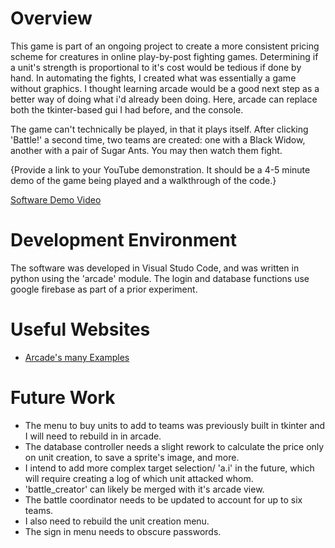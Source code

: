 # Overview

This game is part of an ongoing project to create a more consistent pricing scheme for creatures in online play-by-post fighting games. Determining if a unit's strength is proportional to it's cost would be tedious if done by hand. In automating the fights, I created what was essentially a game without graphics. I thought learning arcade would be a good next step as a better way of doing what i'd already been doing. Here, arcade can replace both the tkinter-based gui I had before, and the console.

The game can't technically be played, in that it plays itself. After clicking 'Battle!' a second time, two teams are created: one with a Black Widow, another with a pair of Sugar Ants. You may then watch them fight.

{Provide a link to your YouTube demonstration.  It should be a 4-5 minute demo of the game being played and a walkthrough of the code.}

[Software Demo Video](http://youtube.link.goes.here)

# Development Environment

The software was developed in Visual Studo Code, and was written in python using the 'arcade' module. The login and database functions use google firebase as part of a prior experiment.

# Useful Websites

* [Arcade's many Examples](https://api.arcade.academy/en/latest/examples/index.html)

# Future Work

* The menu to buy units to add to teams was previously built in tkinter and I will need to rebuild in in arcade.
* The database controller needs a slight rework to calculate the price only on unit creation, to save a sprite's image, and more.
* I intend to add more complex target selection/ 'a.i' in the future, which will require creating a log of which unit attacked whom.
* 'battle_creator' can likely be merged with it's arcade view.
* The battle coordinator needs to be updated to account for up to six teams.
* I also need to rebuild the unit creation menu.
* The sign in menu needs to obscure passwords.